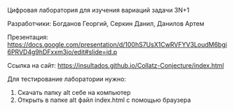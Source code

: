 Цифровая лаборатория для изучения вариаций задачи 3N+1

Разработчики: Богданов Георгий, Серкин Данил, Данилов Артем

Презентация: https://docs.google.com/presentation/d/100hS7UsX1CwRVFYV3LoudM6bgi6PRVD4g9hDFxxm3jo/edit#slide=id.p

Ссылка на сайт: https://insultados.github.io/Collatz-Conjecture/index.html

Для тестирование лаборатории нужно:
  1) Скачать папку alt себе на компьютер
  2) Открыть в папке alt файл index.html с помощью браузера
  
